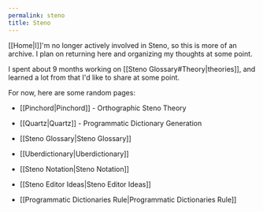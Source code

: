 ```yaml
---
permalink: steno
title: Steno
---
```

[[Home|I]]'m no longer actively involved in Steno, so this is more of an archive. I plan on returning here and organizing my thoughts at some point.

I spent about 9 months working on [[Steno Glossary#Theory|theories]], and learned a lot from that I'd like to share at some point.

For now, here are some random pages:

- [[Pinchord|Pinchord]] - Orthographic Steno Theory
- [[Quartz|Quartz]] - Programmatic Dictionary Generation

- [[Steno Glossary|Steno Glossary]]
- [[Uberdictionary|Uberdictionary]]
- [[Steno Notation|Steno Notation]]
- [[Steno Editor Ideas|Steno Editor Ideas]]
- [[Programmatic Dictionaries Rule|Programmatic Dictionaries Rule]]
